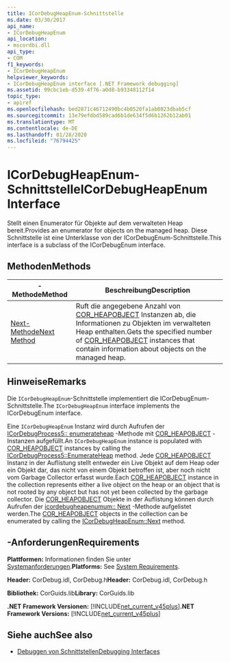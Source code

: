 ```yaml
---
title: ICorDebugHeapEnum-Schnittstelle
ms.date: 03/30/2017
api_name:
- ICorDebugHeapEnum
api_location:
- mscordbi.dll
api_type:
- COM
f1_keywords:
- ICorDebugHeapEnum
helpviewer_keywords:
- ICorDebugHeapEnum interface [.NET Framework debugging]
ms.assetid: 99cbc1eb-d539-4f76-a0d8-b93348112f14
topic_type:
- apiref
ms.openlocfilehash: bed2871c46712490bc4b0520fa1ab8023dbab5cf
ms.sourcegitcommit: 13e79efdbd589cad6b1de634f5d6b1262b12ab01
ms.translationtype: MT
ms.contentlocale: de-DE
ms.lasthandoff: 01/28/2020
ms.locfileid: "76794425"
---
```

# <a name="icordebugheapenum-interface"></a><span data-ttu-id="31d2c-102">ICorDebugHeapEnum-Schnittstelle</span><span class="sxs-lookup"><span data-stu-id="31d2c-102">ICorDebugHeapEnum Interface</span></span>
<span data-ttu-id="31d2c-103">Stellt einen Enumerator für Objekte auf dem verwalteten Heap bereit.</span><span class="sxs-lookup"><span data-stu-id="31d2c-103">Provides an enumerator for objects on the managed heap.</span></span> <span data-ttu-id="31d2c-104">Diese Schnittstelle ist eine Unterklasse von der ICorDebugEnum-Schnittstelle.</span><span class="sxs-lookup"><span data-stu-id="31d2c-104">This interface is a subclass of the ICorDebugEnum interface.</span></span>  
  
## <a name="methods"></a><span data-ttu-id="31d2c-105">Methoden</span><span class="sxs-lookup"><span data-stu-id="31d2c-105">Methods</span></span>  
  
|<span data-ttu-id="31d2c-106">-Methode</span><span class="sxs-lookup"><span data-stu-id="31d2c-106">Method</span></span>|<span data-ttu-id="31d2c-107">Beschreibung</span><span class="sxs-lookup"><span data-stu-id="31d2c-107">Description</span></span>|  
|------------|-----------------|  
|[<span data-ttu-id="31d2c-108">Next-Methode</span><span class="sxs-lookup"><span data-stu-id="31d2c-108">Next Method</span></span>](icordebugheapenum-next-method.md)|<span data-ttu-id="31d2c-109">Ruft die angegebene Anzahl von [COR_HEAPOBJECT](cor-heapobject-structure.md) Instanzen ab, die Informationen zu Objekten im verwalteten Heap enthalten.</span><span class="sxs-lookup"><span data-stu-id="31d2c-109">Gets the specified number of [COR_HEAPOBJECT](cor-heapobject-structure.md) instances that contain information about objects on the managed heap.</span></span>|  
  
## <a name="remarks"></a><span data-ttu-id="31d2c-110">Hinweise</span><span class="sxs-lookup"><span data-stu-id="31d2c-110">Remarks</span></span>  
 <span data-ttu-id="31d2c-111">Die `ICorDebugHeapEnum`-Schnittstelle implementiert die ICorDebugEnum-Schnittstelle.</span><span class="sxs-lookup"><span data-stu-id="31d2c-111">The `ICorDebugHeapEnum` interface implements the ICorDebugEnum interface.</span></span>  
  
 <span data-ttu-id="31d2c-112">Eine `ICorDebugHeapEnum` Instanz wird durch Aufrufen der [ICorDebugProcess5:: enumerateheap](icordebugprocess5-enumerateheap-method.md) -Methode mit [COR_HEAPOBJECT](cor-heapobject-structure.md) -Instanzen aufgefüllt.</span><span class="sxs-lookup"><span data-stu-id="31d2c-112">An `ICorDebugHeapEnum` instance is populated with [COR_HEAPOBJECT](cor-heapobject-structure.md) instances by calling the [ICorDebugProcess5::EnumerateHeap](icordebugprocess5-enumerateheap-method.md) method.</span></span> <span data-ttu-id="31d2c-113">Jede [COR_HEAPOBJECT](cor-heapobject-structure.md) Instanz in der Auflistung stellt entweder ein Live Objekt auf dem Heap oder ein Objekt dar, das nicht von einem Objekt betroffen ist, aber noch nicht vom Garbage Collector erfasst wurde.</span><span class="sxs-lookup"><span data-stu-id="31d2c-113">Each [COR_HEAPOBJECT](cor-heapobject-structure.md) instance in the collection represents either a live object on the heap or an object that is not rooted by any object but has not yet been collected by the garbage collector.</span></span> <span data-ttu-id="31d2c-114">Die [COR_HEAPOBJECT](cor-heapobject-structure.md) Objekte in der Auflistung können durch Aufrufen der [icordebugheapenumum:: Next](icordebugheapenum-next-method.md) -Methode aufgelistet werden.</span><span class="sxs-lookup"><span data-stu-id="31d2c-114">The [COR_HEAPOBJECT](cor-heapobject-structure.md) objects in the collection can be enumerated by calling the [ICorDebugHeapEnum::Next](icordebugheapenum-next-method.md) method.</span></span>  
  
## <a name="requirements"></a><span data-ttu-id="31d2c-115">-Anforderungen</span><span class="sxs-lookup"><span data-stu-id="31d2c-115">Requirements</span></span>  
 <span data-ttu-id="31d2c-116">**Plattformen:** Informationen finden Sie unter [Systemanforderungen](../../../../docs/framework/get-started/system-requirements.md).</span><span class="sxs-lookup"><span data-stu-id="31d2c-116">**Platforms:** See [System Requirements](../../../../docs/framework/get-started/system-requirements.md).</span></span>  
  
 <span data-ttu-id="31d2c-117">**Header:** CorDebug.idl, CorDebug.h</span><span class="sxs-lookup"><span data-stu-id="31d2c-117">**Header:** CorDebug.idl, CorDebug.h</span></span>  
  
 <span data-ttu-id="31d2c-118">**Bibliothek:** CorGuids.lib</span><span class="sxs-lookup"><span data-stu-id="31d2c-118">**Library:** CorGuids.lib</span></span>  
  
 <span data-ttu-id="31d2c-119">**.NET Framework Versionen:** [!INCLUDE[net_current_v45plus](../../../../includes/net-current-v45plus-md.md)]</span><span class="sxs-lookup"><span data-stu-id="31d2c-119">**.NET Framework Versions:** [!INCLUDE[net_current_v45plus](../../../../includes/net-current-v45plus-md.md)]</span></span>  
  
## <a name="see-also"></a><span data-ttu-id="31d2c-120">Siehe auch</span><span class="sxs-lookup"><span data-stu-id="31d2c-120">See also</span></span>

- [<span data-ttu-id="31d2c-121">Debuggen von Schnittstellen</span><span class="sxs-lookup"><span data-stu-id="31d2c-121">Debugging Interfaces</span></span>](debugging-interfaces.md)
